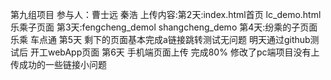 ﻿第九组项目
参与人：曹士远 秦浩 
上传内容:第2天:index.html首页   lc_demo.html乐乘子页面
         第3天:fengcheng_demol shangcheng_demo 
         第4天:纷乘的子页面  乐乘  车点通
         第5天 剩下的页面基本完成a链接跳转测试无问题  明天通过github测试后 开工webApp页面 
         第6天 手机端页面上传 完成80%  修改了pc端项目没有上传成功的一些链接小问题
       

